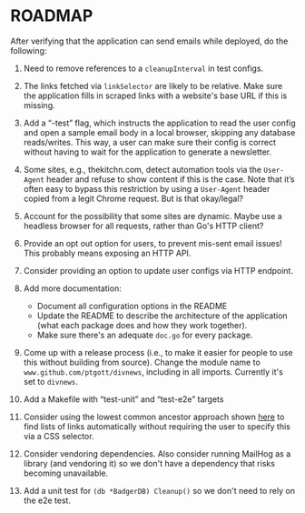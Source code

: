 # ROADMAP

After verifying that the application can send emails while deployed, do the following:

1. Need to remove references to a `cleanupInterval` in test configs.

1. The links fetched via `linkSelector` are likely to be relative. Make sure the application fills in scraped links with a website's base URL if this is missing.

1. Add a “-test” flag, which instructs the application to read the user config and open a sample email body in a local browser, skipping any database reads/writes. This way, a user can make sure their config is correct without having to wait for the application to generate a newsletter.

1. Some sites, e.g., thekitchn.com, detect automation tools via the `User-Agent` header and refuse to show content if this is the case. Note that it’s often easy to bypass this restriction by using a `User-Agent` header copied from a legit Chrome request. But is that okay/legal?

1. Account for the possibility that some sites are dynamic. Maybe use a headless browser for all requests, rather than Go's HTTP client?

1. Provide an opt out option for users, to prevent mis-sent email issues! This probably means exposing an HTTP API.

1. Consider providing an option to update user configs via HTTP endpoint.

1. Add more documentation:

   - Document all configuration options in the README
   - Update the README to describe the architecture of the application (what each package does and how they work together).
   - Make sure there's an adequate `doc.go` for every package.

1. Come up with a release process (i.e., to make it easier for people to use this without building from source). Change the module name to `www.github.com/ptgott/divnews`, including in all imports. Currently it's set to `divnews`.

1. Add a Makefile with “test-unit” and “test-e2e” targets

1. Consider using the lowest common ancestor approach shown [here](https://www.benawad.com/scraping-recipe-websites) to find lists of links automatically without requiring the user to specify this via a CSS selector.

1. Consider vendoring dependencies. Also consider running MailHog as a library (and vendoring it) so we don't have a dependency that risks becoming unavailable.

1. Add a unit test for `(db *BadgerDB) Cleanup()` so we don't need to rely on the e2e test.
